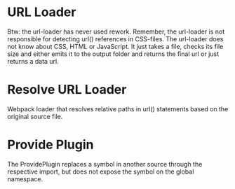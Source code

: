 # URL Loader

Btw: the url-loader has never used rework. Remember, the url-loader is not responsible for detecting url() references in CSS-files. The url-loader does not know about CSS, HTML or JavaScript. It just takes a file, checks its file size and either emits it to the output folder and returns the final url or just returns a data url.

# Resolve URL Loader

Webpack loader that resolves relative paths in url() statements based on the original source file.


# Provide Plugin

The ProvidePlugin replaces a symbol in another source through the respective import, but does not expose the symbol on the global namespace.